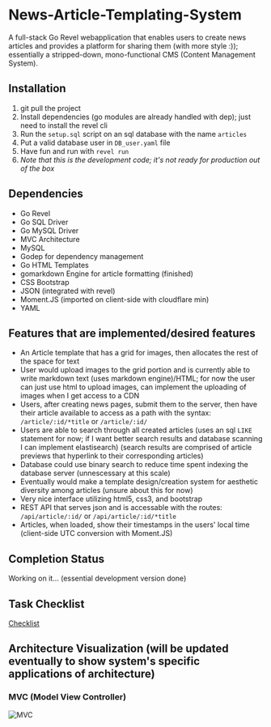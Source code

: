 # News-Article-Templating-System 

A full-stack Go Revel webapplication that enables users to create news articles and provides a platform for sharing them (with more style :)); essentially a stripped-down, mono-functional CMS (Content Management System).

## Installation

1. git pull the project
2. Install dependencies (go modules are already handled with dep); just need to install the revel cli
3. Run the `setup.sql` script on an sql database with the name `articles`
4. Put a valid database user in `DB_user.yaml` file
5. Have fun and run with `revel run`
6. *Note that this is the development code; it's not ready for production out of the box*

## Dependencies

- Go Revel 
- Go SQL Driver
- Go MySQL Driver
- MVC Architecture
- MySQL
- Godep for dependency management
- Go HTML Templates 
- gomarkdown Engine for article formatting (finished)
- CSS Bootstrap
- JSON (integrated with revel)
- Moment.JS (imported on client-side with cloudflare min)
- YAML

## Features that are implemented/desired features

- An Article template that has a grid for images, then allocates the rest of the space for text
- User would upload images to the grid portion and is currently able to write markdown text (uses markdown engine)/HTML; for now the user can just use html to upload images, can implement the uploading of images when I get access to a CDN
- Users, after creating news pages, submit them to the server, then have their article available to access as a path with the syntax: `/article/:id/*title` or `/article/:id/`
- Users are able to search through all created articles (uses an sql `LIKE` statement for now; if I want better search results and database scanning I can implement elastisearch) (search results are comprised of article previews that hyperlink to their corresponding articles)
- Database could use binary search to reduce time spent indexing the database server (unnescessary at this scale)
- Eventually would make a template design/creation system for aesthetic diversity among articles (unsure about this for now)
- Very nice interface utilizing html5, css3, and bootstrap
- REST API that serves json and is accessable with the routes: `/api/article/:id/` or `/api/article/:id/*title`
- Articles, when loaded, show their timestamps in the users' local time (client-side UTC conversion with Moment.JS)

## Completion Status

Working on it... (essential development version done)

## Task Checklist

[Checklist](checklist.md)

## Architecture Visualization (will be updated eventually to show system's specific applications of architecture)

### MVC (Model View Controller)

![MVC](https://upload.wikimedia.org/wikipedia/commons/thumb/a/a0/MVC-Process.svg/500px-MVC-Process.svg.png)
